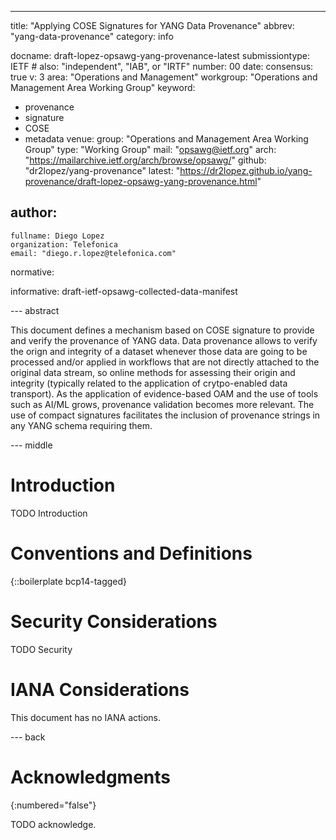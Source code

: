 ---
title: "Applying COSE Signatures for YANG Data Provenance"
abbrev: "yang-data-provenance"
category: info

docname: draft-lopez-opsawg-yang-provenance-latest
submissiontype: IETF  # also: "independent", "IAB", or "IRTF"
number: 00
date:
consensus: true
v: 3
area: "Operations and Management"
workgroup: "Operations and Management Area Working Group"
keyword:
 - provenance
 - signature
 - COSE
 - metadata
venue:
  group: "Operations and Management Area Working Group"
  type: "Working Group"
  mail: "opsawg@ietf.org"
  arch: "https://mailarchive.ietf.org/arch/browse/opsawg/"
  github: "dr2lopez/yang-provenance"
  latest: "https://dr2lopez.github.io/yang-provenance/draft-lopez-opsawg-yang-provenance.html"

author:
 -
    fullname: Diego Lopez
    organization: Telefonica
    email: "diego.r.lopez@telefonica.com"

normative:

informative:
draft-ietf-opsawg-collected-data-manifest

--- abstract

This document defines a mechanism based on COSE signature to provide and verify the provenance of YANG data. Data provenance allows to verify the orign and integrity of a dataset whenever those data are going to be processed and/or applied in workflows that are not directly attached to the original data stream, so online methods for assessing their origin and integrity (typically related to the application of crytpo-enabled data transport). As the application of evidence-based OAM and the use of tools such as AI/ML grows, provenance validation becomes more relevant. The use of compact signatures facilitates the inclusion of provenance strings in any YANG schema requiring them.

--- middle

# Introduction

TODO Introduction


# Conventions and Definitions

{::boilerplate bcp14-tagged}


# Security Considerations

TODO Security


# IANA Considerations

This document has no IANA actions.


--- back

# Acknowledgments
{:numbered="false"}

TODO acknowledge.
